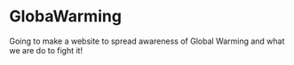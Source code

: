 # GlobaWarming
Going to make a website to spread awareness of Global Warming and what we are do to fight it! 

